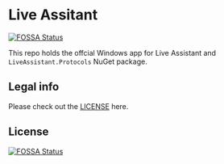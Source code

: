 # Live Assitant
[![FOSSA Status](https://app.fossa.com/api/projects/git%2Bgithub.com%2Flive-assistant%2FLiveAssistant.NET.svg?type=shield)](https://app.fossa.com/projects/git%2Bgithub.com%2Flive-assistant%2FLiveAssistant.NET?ref=badge_shield)


This repo holds the offcial Windows app for Live Assistant and `LiveAssistant.Protocols` NuGet package.

## Legal info

Please check out the [LICENSE](/LICENSE.md) here.


## License
[![FOSSA Status](https://app.fossa.com/api/projects/git%2Bgithub.com%2Flive-assistant%2FLiveAssistant.NET.svg?type=large)](https://app.fossa.com/projects/git%2Bgithub.com%2Flive-assistant%2FLiveAssistant.NET?ref=badge_large)